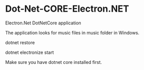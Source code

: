 # Dot-Net-CORE-Electron.NET
Electron.Net DotNetCore application


The application looks for music files in music folder in Windows.

dotnet restore

dotnet electronize start

Make sure you have dotnet core installed first.

